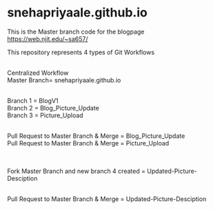 # snehapriyaale.github.io
This is the Master branch code for the blogpage https://web.njit.edu/~sa657/

This repository represents 4 types of Git Workflows<br/><br/>

Centralized Workflow <br/>
Master Branch= snehapriyaale.github.io <br/> <br/>

Branch 1 = BlogV1 <br/>
Branch 2 = Blog_Picture_Update <br/>
Branch 3 = Picture_Upload <br/> <br/>

Pull Request to Master Branch & Merge = Blog_Picture_Update <br/>
Pull Request to Master Branch & Merge = Picture_Upload <br/><br/><br/>


Fork Master Branch and new branch 4 created = Updated-Picture-Desciption <br/><br/>

Pull Request to Master Branch & Merge = Updated-Picture-Desciption<br/>
